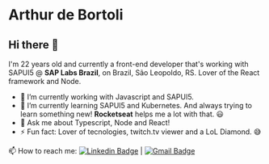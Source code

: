 # Arthur de Bortoli

## Hi there 👋

I'm 22 years old and currently a front-end developer that's working with SAPUI5 @ **SAP Labs Brazil**, on Brazil, São Leopoldo, RS. Lover of the React framework and Node.

- 🔭 I’m currently working with Javascript and SAPUI5.
- 🌱 I’m currently learning SAPUI5 and Kubernetes. And always trying to learn something new! **Rocketseat** helps me a lot with that. :smiley:
- 💬 Ask me about Typescript, Node and React!
- ⚡ Fun fact: Lover of tecnologies, twitch.tv viewer and a LoL Diamond. :sweat_smile:

📫 How to reach me: [![Linkedin Badge](https://img.shields.io/badge/-ArthurdeBortoli-blue?style=flat-square&logo=Linkedin&logoColor=white&link=https://https://www.linkedin.com/in/arthur-de-bortoli-b81361193/)](https://www.linkedin.com/in/arthur-de-bortoli-b81361193/) 
| 
[![Gmail Badge](https://img.shields.io/badge/-arthurdb1999@gmail.com-c14438?style=flat-square&logo=Gmail&logoColor=white&link=mailto:tgmarinho@gmail.com)](mailto:arthurdb1999@gmail.com)
